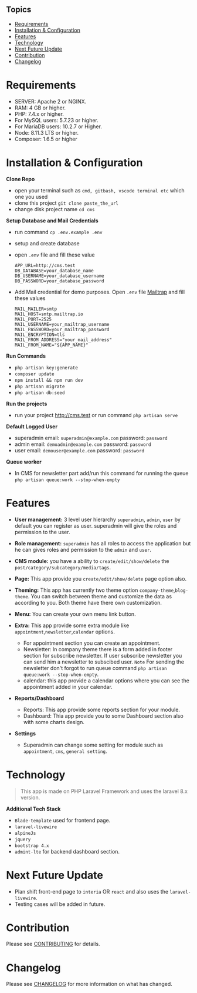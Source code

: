 ## Topics
- [Requirements](#requirements)
- [Installation & Configuration](#installation--configuration)
- [Features](#features)
- [Technology](#technology)
- [Next Future Update](#next-future-update)
- [Contribution](#contribution)
- [Changelog](#changelog)

# Requirements
  - SERVER: Apache 2 or NGINX.
  - RAM: 4 GB or higher.
  - PHP: 7.4.x or higher.
  - For MySQL users: 5.7.23 or higher.
  - For MariaDB users: 10.2.7 or Higher.
  - Node: 8.11.3 LTS or higher.
  - Composer: 1.6.5 or higher
# Installation & Configuration


**Clone Repo**
  - open your terminal such as `cmd, gitbash, vscode terminal etc` which one you used
  - clone this project `git clone paste_the_url`
  - change disk project name `cd cms`

**Setup Database and Mail Credentials**
  - run command `cp .env.example .env`
  - setup and create database
  - open `.env` file and fill these value

    ```
    APP_URL=http://cms.test
    DB_DATABASE=your_database_name
    DB_USERNAME=your_database_username
    DB_PASSWORD=your_database_password
    ```    

  - Add Mail credential for demo purposes. Open `.env` file <a href="https://mailtrap.io/" target="_blank" rel="noopener noreferrer">Mailtrap</a> and fill these values 

    ```
    MAIL_MAILER=smtp
    MAIL_HOST=smtp.mailtrap.io
    MAIL_PORT=2525
    MAIL_USERNAME=your_mailtrap_username
    MAIL_PASSWORD=your_mailtrap_password
    MAIL_ENCRYPTION=tls
    MAIL_FROM_ADDRESS="your_mail_address"
    MAIL_FROM_NAME="${APP_NAME}"
    ```

**Run Commands**

  - `php artisan key:generate`
  - `composer update`
  - `npm install && npm run dev`
  - `php artisan migrate`
  - `php artisan db:seed`

**Run the projects**
- run your project http://cms.test or run command `php artisan serve`

**Default Logged User**
- superadmin email: `superadmin@example.com` password: `password`
- admin email: `demoadmin@example.com` password: `password`
- user email: `demouser@example.com` password: `password`

**Queue worker**
- In CMS for newsletter part add/run this command for running the queue `php artisan queue:work --stop-when-empty`

# Features

- **User management:** 3 level user hierarchy `superadmin`, `admin`, `user` by default you can register as user. superadmin will give the roles and permission to the user.

- **Role management:** `superadmin` has all roles to access the application but he can gives roles and permission to the `admin` and `user`.
  
- **CMS module:** you have a ability to `create/edit/show/delete` the `post/category/subcategory/media/tags`.
  
- **Page:** This app provide you `create/edit/show/delete` page option also.

- **Theming:** This app has currently two theme option `company-theme`,`blog-theme`. You can switch between theme and customize the data as according to you. Both theme have there own customization.

- **Menu:** You can create your own menu link button.

- **Extra:** This app provide some extra module like `appointment`,`newsletter`,`calendar` options. 
  - For appointment section you can create an appointment.  
  - Newsletter: In company theme there is a form added in footer section for subscribe newsletter. If user subscribe newsletter you can send him a newsletter to subscibed user. `Note` For sending the newsletter don't forgot to run queue command `php artisan queue:work --stop-when-empty`.
  - calendar: this app provide a calendar options where you can see the appointment added in your calendar.

- **Reports/Dashboard**
  - Reports: This app provide some reports section for your module.
  - Dashboard: Thia app provide you to some Dashboard section also with some charts design.

- **Settings**
  - Superadmin can change some setting for module such as `appointment`, `cms`, `general setting`.

# Technology
> This app is made on PHP Laravel Framework and uses the laravel 8.x version.

**Additional Tech Stack** 
- `Blade-template` used for frontend page.
- `laravel-livewire`
- `alpineJs`
- `jquery`
- `bootstrap 4.x`
- `admint-lte` for backend dashboard section.

# Next Future Update
- Plan shift front-end page to `interia` OR `react` and also uses the `laravel-livewire`.
- Testing cases will be added in future.

# Contribution
Please see [CONTRIBUTING](https://github.com/digitalcrm/cms/blob/main/CONTRIBUTING.md) for details.
# Changelog
Please see [CHANGELOG](https://github.com/digitalcrm/cms/blob/main/CHANGELOG.md) for more information on what has changed.